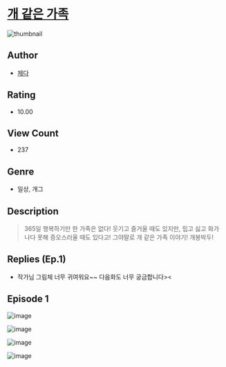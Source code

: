 # [개 같은 가족](https://comic.naver.com/challenge/list?titleId=811336)
![thumbnail](https://image-comic.pstatic.net/user_contents_data/challenge_comic/2023/05/25/upload_7219379300048397877_480x623.jpeg)

## Author
- [체다](https://comic.naver.com/artistTitle?id=367290)

## Rating
- 10.00

## View Count
- 237

## Genre
- 일상, 개그

## Description
> 365일 행복하기만 한 가족은 없다! 웃기고 즐거울 때도 있지만, 밉고 싫고 화가 나다 못해 증오스러울 때도 있다고! 그야말로 개 같은 가족 이야기! 개봉박두!

## Replies (Ep.1)
- 작가님 그림체 너무 귀여워요~~ 다음화도 너무 궁금합니다><

## Episode 1
![image](https://image-comic.pstatic.net/user_contents_data/challenge_comic/2023/05/25/367290/upload_3905292889796654903.jpeg)

![image](https://image-comic.pstatic.net/user_contents_data/challenge_comic/2023/05/25/367290/upload_7089285084186108214.jpeg)

![image](https://image-comic.pstatic.net/user_contents_data/challenge_comic/2023/05/25/367290/upload_7005683714095132726.jpeg)

![image](https://image-comic.pstatic.net/user_contents_data/challenge_comic/2023/05/25/367290/upload_7233399169291137590.jpeg)
